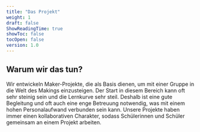 ```yaml
---
title: "Das Projekt"
weight: 1
draft: false
ShowReadingTime: true
showToc: false
tocOpen: false
version: 1.0
---
```


## Warum wir das tun?
Wir entwickeln Maker-Projekte, die als Basis dienen, um mit einer Gruppe in die Welt des Makings einzusteigen. Der Start in diesem Bereich kann oft sehr steinig sein und die Lernkurve sehr steil. Deshalb ist eine gute Begleitung und oft auch eine enge Betreuung notwendig, was mit einem hohen Personalaufwand verbunden sein kann. Unsere Projekte haben immer einen kollaborativen Charakter, sodass Schülerinnen und Schüler gemeinsam an einem Projekt arbeiten.